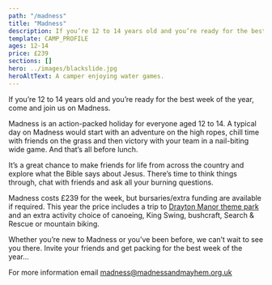 ```yaml
---
path: "/madness"
title: "Madness"
description: If you’re 12 to 14 years old and you’re ready for the best week of the year, come and join us on Madness.
template: CAMP_PROFILE
ages: 12-14
price: £239
sections: []
hero: ../images/blackslide.jpg
heroAltText: A camper enjoying water games.
---
```

If you’re 12 to 14 years old and you’re ready for the best week of the year, come and join us on Madness.

Madness is an action-packed holiday for everyone aged 12 to 14. A typical day on Madness would start with an adventure on the high ropes, chill time with friends on the grass and then victory with your team in a nail-biting wide game. And that’s all before lunch.

It’s a great chance to make friends for life from across the country and explore what the Bible says about Jesus. There’s time to think things through, chat with friends and ask all your burning questions.

Madness costs £239 for the week, but bursaries/extra funding are available if required. This year the price includes a trip to [Drayton Manor theme park](https://www.draytonmanor.co.uk/) and an extra activity choice of canoeing, King Swing, bushcraft, Search & Rescue or mountain biking.

Whether you’re new to Madness or you’ve been before, we can’t wait to see you there. Invite your friends and get packing for the best week of the year…

For more information email <madness@madnessandmayhem.org.uk>
